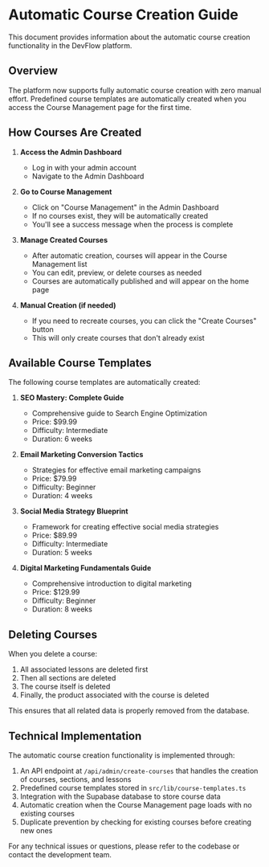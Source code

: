 # Automatic Course Creation Guide

This document provides information about the automatic course creation functionality in the DevFlow platform.

## Overview

The platform now supports fully automatic course creation with zero manual effort. Predefined course templates are automatically created when you access the Course Management page for the first time.

## How Courses Are Created

1. **Access the Admin Dashboard**
   - Log in with your admin account
   - Navigate to the Admin Dashboard

2. **Go to Course Management**
   - Click on "Course Management" in the Admin Dashboard
   - If no courses exist, they will be automatically created
   - You'll see a success message when the process is complete

3. **Manage Created Courses**
   - After automatic creation, courses will appear in the Course Management list
   - You can edit, preview, or delete courses as needed
   - Courses are automatically published and will appear on the home page

4. **Manual Creation (if needed)**
   - If you need to recreate courses, you can click the "Create Courses" button
   - This will only create courses that don't already exist

## Available Course Templates

The following course templates are automatically created:

1. **SEO Mastery: Complete Guide**
   - Comprehensive guide to Search Engine Optimization
   - Price: $99.99
   - Difficulty: Intermediate
   - Duration: 6 weeks

2. **Email Marketing Conversion Tactics**
   - Strategies for effective email marketing campaigns
   - Price: $79.99
   - Difficulty: Beginner
   - Duration: 4 weeks

3. **Social Media Strategy Blueprint**
   - Framework for creating effective social media strategies
   - Price: $89.99
   - Difficulty: Intermediate
   - Duration: 5 weeks

4. **Digital Marketing Fundamentals Guide**
   - Comprehensive introduction to digital marketing
   - Price: $129.99
   - Difficulty: Beginner
   - Duration: 8 weeks

## Deleting Courses

When you delete a course:
1. All associated lessons are deleted first
2. Then all sections are deleted
3. The course itself is deleted
4. Finally, the product associated with the course is deleted

This ensures that all related data is properly removed from the database.

## Technical Implementation

The automatic course creation functionality is implemented through:

1. An API endpoint at `/api/admin/create-courses` that handles the creation of courses, sections, and lessons
2. Predefined course templates stored in `src/lib/course-templates.ts`
3. Integration with the Supabase database to store course data
4. Automatic creation when the Course Management page loads with no existing courses
5. Duplicate prevention by checking for existing courses before creating new ones

For any technical issues or questions, please refer to the codebase or contact the development team. 